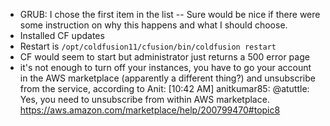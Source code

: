 - GRUB: I chose the first item in the list -- Sure would be nice if there were some instruction on why this happens and what I should choose.
- Installed CF updates
- Restart is `/opt/coldfusion11/cfusion/bin/coldfusion restart`
- CF would seem to start but administrator just returns a 500 error page
- it's not enough to turn off your instances, you have to go your account in the AWS marketplace (apparently a different thing?) and unsubscribe from the service, according to Anit:
	[10:42 AM]  anitkumar85: @atuttle:  Yes, you need to unsubscribe from within AWS marketplace. https://aws.amazon.com/marketplace/help/200799470#topic8
